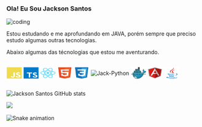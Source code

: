 ### Ola! Eu Sou Jackson Santos


![coding](https://user-images.githubusercontent.com/30289772/208741012-2b7d9c93-0a2d-4e3d-af2d-e10bf319bbfd.gif)<br>

Estou estudando e me aprofundando em JAVA, porém sempre que preciso estudo algumas outras tecnologias.

Abaixo algumas das técnologias que estou me aventurando.



<div style="display: inline_block"><br>
  <img align="center" alt="Jack-Js" height="30" width="40" src="https://raw.githubusercontent.com/devicons/devicon/master/icons/javascript/javascript-plain.svg">
  <img align="center" alt="Jack-Ts" height="30" width="40" src="https://raw.githubusercontent.com/devicons/devicon/master/icons/typescript/typescript-plain.svg">
  <img align="center" alt="Jack-React" height="30" width="40" src="https://raw.githubusercontent.com/devicons/devicon/master/icons/react/react-original.svg">
  <img align="center" alt="Jack-HTML" height="30" width="40" src="https://raw.githubusercontent.com/devicons/devicon/master/icons/html5/html5-original.svg">
  <img align="center" alt="Jack-CSS" height="30" width="40" src="https://raw.githubusercontent.com/devicons/devicon/master/icons/css3/css3-original.svg">
  
  <img align="center" alt="Jack-Python" height="30" width="40" src="https://raw.githubusercontent.com/get-icon/geticon/master/icons/spring.svg">
  <img align="center" alt="Jack-Python" height="30" width="40" src="https://raw.githubusercontent.com/Thamyresarm/dio-formacao-JavaScript/main/DesafiosdeProjetos/Portifolio/data/imgs/docker.png">
<img align="center" alt="Jack-HTML" height="30" width="40" src="https://github.com/devicons/devicon/blob/master/icons/angularjs/angularjs-original.svg">
<img align="center" alt="Jack-HTML" height="30" width="40" src="https://github.com/devicons/devicon/blob/master/icons/java/java-original.svg">
</div>

  ##
  
  ![Jackson Santos GitHub stats](https://github-readme-stats.vercel.app/api?username=jacksuh&show_icons=true&theme=radical)
<br/>

 
  <a href="https://www.linkedin.com/in/jackson-santos-45728957" target="_blank"><img src="https://img.shields.io/badge/-LinkedIn-%230077B5?style=for-the-badge&logo=linkedin&logoColor=white" target="_blank"></a> 
 
 
  ![Snake animation](https://github.com/jacksuh/jacksuh/blob/output/github-contribution-grid-snake.svg)
 
</div>
